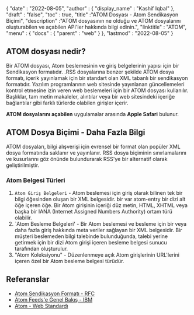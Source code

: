 {
  "date" : "2022-08-05",
  "author" : {
    "display_name" : "Kashif Iqbal"
},
  "draft" : "false",
  "toc" : true,
  "title" :"ATOM Dosyası - Atom Sendikasyon Biçimi",
  "description" :"ATOM dosyasının ne olduğu ve ATOM dosyalarını oluşturabilen ve açabilen API'ler hakkında bilgi edinin.",
  "linktitle" : "ATOM",
  "menu" : {
    "docs" : {
      "parent" : "web"
}
},
  "lastmod" : "2022-08-05"
}

## ATOM dosyası nedir?

Bir ATOM dosyası, Atom beslemesinin ve giriş belgelerinin yapısı için bir Sendikasyon formatıdır. .RSS dosyalarına benzer şekilde ATOM dosya formatı, içerik yayınlamak için bir standart olan XML tabanlı bir sendikasyon formatıdır. Yazılım programlarının web sitesinde yayınlanan güncellemeleri kontrol etmesine izin veren web beslemeleri için bir ATOM dosyası kullanılır. Başlıklar, tam metin makaleler, alıntılar veya bir web sitesindeki içeriğe bağlantılar gibi farklı türlerde olabilen girişler içerir.

**ATOM dosyalarını açabilen** uygulamalar arasında **Apple Safari** bulunur.

## ATOM Dosya Biçimi - Daha Fazla Bilgi

ATOM dosyaları, bilgi alışverişi için evrensel bir format olan popüler XML dosya formatında saklanır ve yayınlanır. RSS dosya biçiminin sınırlamalarını ve kusurlarını göz önünde bulundurarak RSS'ye bir alternatif olarak geliştirilmiştir.

### Atom Belgesi Türleri

1. `Atom Giriş Belgeleri` - Atom beslemesi için giriş olarak bilinen tek bir bilgi öğesinden oluşan bir XML belgesidir. bir var atom-entry bir dizi alt öğe içeren öğe. Bir Atom girişinin içeriği düz metin, HTML, XHTML veya başka bir IANA (Internet Assigned Numbers Authority) ortam türü olabilir.
1. `Atom Besleme Belgeleri' - Bir Atom beslemesi ve besleme için bir veya daha fazla giriş hakkında meta veriler sağlayan bir XML belgesidir. Bir müşteri beslemeden bilgi talebinde bulunduğunda, talebi yerine getirmek için bir dizi Atom girişi içeren besleme belgesi sunucu tarafından oluşturulur.
1. "Atom Koleksiyonu" - Düzenlenmeye açık Atom girişlerinin URL'lerini içeren özel bir Atom besleme belgesi türüdür.

## Referanslar

* [Atom Sendikasyon Formatı - RFC](https://www.rfc-editor.org/rfc/rfc4287.html)
* [Atom Feeds'e Genel Bakış - IBM](https://www.ibm.com/docs/en/cics-ts/5.4?topic=support-overview-atom-feeds)
* [Atom - Web Standardı](https://en.wikipedia.org/wiki/Atom_(web_standard))

